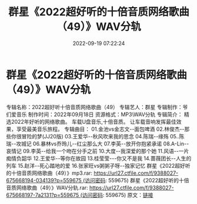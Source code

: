 ﻿---
title: 群星《2022超好听的十倍音质网络歌曲（49）》WAV分轨
date: 2022-09-19 07:22:24
categories: WAV车载音乐、镜像
tags: 华语中文
---
# 群星《2022超好听的十倍音质网络歌曲（49）》WAV分轨

专辑名称：2022超好听十倍音质网络歌曲（49）
专辑艺人：群星
专辑制作：爷们爱音乐
制作时间：2022年09月18日
资源格式：MP3\WAV分轨
专辑简介：
精选2022年好听的网络歌曲。
车载U盘音乐,十倍音质。
让车载音响发挥最佳效果，享受最美音乐旅程。
专辑曲目：
01.金池vs金志文--面包啤酒
02.林俊杰--那些你很冒险的梦(JJ20版)
03.王爱华--秋风吹来我的思念
04.陈瑞--缘殇
05..陈瑞--攻城记
06.暴林vs乔玲儿--红尘那么大
07.李英--放开你抱紧承诺
08.A-Lin--哀情记
09.李英--给我一个吻在分手之前
10.大度--我深爱的那个她
11.风语--一片痴情负韶华
12.王爱华--等你在故园
13.桂莹莹---你又不是我
14.蔷薇团长--人生的列车
15.赵洋--死心踏地的爱
16.张家旺vs粥粥子呀--独家记忆
群星《2022超好听的十倍音质网络歌曲（49）》mp3.rar: https://url27.ctfile.com/f/9388027-675668194-034139?p=559675 (访问密码:
559675)
群星《2022超好听的十倍音质网络歌曲（49）》WAV分轨.rar: https://url27.ctfile.com/f/9388027-675668197-7a2131?p=559675 (访问密码:
559675)
原文：[链接](https://blog.sina.com.cn/s/blog_1647c7e7601030zhi.html)